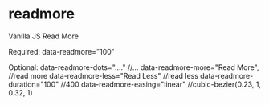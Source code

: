 # readmore
Vanilla JS Read More

Required:
data-readmore="100"

Optional: 
data-readmore-dots="...." //...
data-readmore-more="Read More", //read more
data-readmore-less="Read Less" //read less
data-readmore-duration="100" //400
data-readmore-easing="linear" //cubic-bezier(0.23, 1, 0.32, 1)
